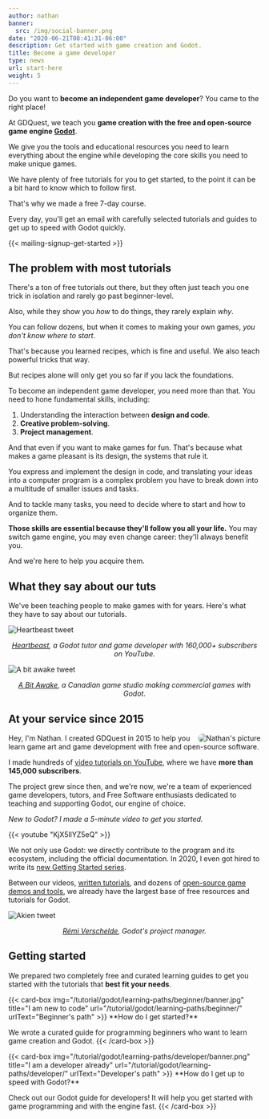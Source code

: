 ```yaml
---
author: nathan
banner:
  src: /img/social-banner.png
date: "2020-06-21T08:41:31-06:00"
description: Get started with game creation and Godot.
title: Become a game developer
type: news
url: start-here
weight: 5
---
```


Do you want to **become an independent game developer**? You came to the right place!

At GDQuest, we teach you **game creation with the free and open-source game engine [Godot](https://godotengine.org/)**. 

We give you the tools and educational resources you need to learn everything about the engine while developing the core skills you need to make unique games.

We have plenty of free tutorials for you to get started, to the point it can be a bit hard to know which to follow first.

That's why we made a free 7-day course.

Every day, you'll get an email with carefully selected tutorials and guides to get up to speed with Godot quickly.

{{< mailing-signup-get-started >}}

## The problem with most tutorials

There's a ton of free tutorials out there, but they often just teach you one trick in isolation and rarely go past beginner-level.

Also, while they show you _how_ to do things, they rarely explain _why_.

You can follow dozens, but when it comes to making your own games, _you don't know where to start_. 

That's because you learned recipes, which is fine and useful. We also teach powerful tricks that way.

But recipes alone will only get you so far if you lack the foundations. 

To become an independent game developer, you need more than that. You need to hone fundamental skills, including:

1. Understanding the interaction between **design and code**.
1. **Creative problem-solving**.
1. **Project management**.

And that even if you want to make games for fun. That's because what makes a game pleasant is its design, the systems that rule it.

You express and implement the design in code, and translating your ideas into a computer program is a complex problem you have to break down into a multitude of smaller issues and tasks.

And to tackle many tasks, you need to decide where to start and how to organize them.

**Those skills are essential because they'll follow you all your life.** You may switch game engine, you may even change career: they'll always benefit you.

And we're here to help you acquire them.

## What they say about our tuts

We've been teaching people to make games with for years. Here's what they have to say about our tutorials.

![Heartbeast tweet](/img/testimonials/heartbeast-fsm-tutorial-tweet.png)

<p align="center"><i><a href="https://www.youtube.com/user/uheartbeast">Heartbeast</a>, a Godot tutor and game developer with 160,000+ subscribers on YouTube.</i></p>

![A bit awake tweet](/img/testimonials/a-bit-awake-tweet.png)

<p align="center"><i><a href="https://abitawake.com/">A Bit Awake</a>, a Canadian game studio making commercial games with Godot.</i></p>

## At your service since 2015

<img src="/about/img/nathan.png" alt="Nathan's picture" style="float: right; border-radius: 200px;" />

Hey, I'm Nathan. I created GDQuest in 2015 to help you learn game art and game development with free and open-source software.

I made hundreds of [video tutorials on YouTube](https://www.youtube.com/c/gdquest), where we have **more than 145,000 subscribers**.

The project grew since then, and we're now, we're a team of experienced game developers, tutors, and Free Software enthusiasts dedicated to teaching and supporting Godot, our engine of choice.

_New to Godot? I made a 5-minute video to get you started._

{{< youtube "KjX5llYZ5eQ" >}}

We not only use Godot: we directly contribute to the program and its ecosystem, including the official documentation. In 2020, I even got hired to write its [new Getting Started series](https://godotengine.org/article/godot-docs-improvements-report).

Between our videos, [written tutorials](/tutorial), and dozens of [open-source game demos and tools](/tools), we already have the largest base of free resources and tutorials for Godot.

![Akien tweet](/img/testimonials/akien-tweet.png)

<p align="center"><i><a href="https://twitter.com/akien">Rémi Verschelde</a>, Godot's project manager.</i></p>
 
## Getting started 

We prepared two completely free and curated learning guides to get you started with the tutorials that **best fit your needs**.

<div class="content-grid">
<div class="item">
{{< card-box 
img="/tutorial/godot/learning-paths/beginner/banner.jpg"
title="I am new to code" 
url="/tutorial/godot/learning-paths/beginner/" 
urlText="Beginner's path" >}}
**How do I get started?**

We wrote a curated guide for programming beginners who want to learn game creation and Godot.
{{< /card-box >}}
</div>

<div class="item">
{{< card-box 
img="/tutorial/godot/learning-paths/developer/banner.png" 
title="I am a developer already" 
url="/tutorial/godot/learning-paths/developer/" 
urlText="Developer's path" >}}
**How do I get up to speed with Godot?**

Check out our Godot guide for developers! It will help you get started with game programming and with the engine fast.
{{< /card-box >}}
</div>
</div>
